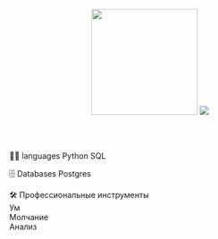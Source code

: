 <p align="center">
   <img src="[https://disk.yandex.ru/i/gFdL_OMj7y1wOA](https://i.pinimg.com/736x/33/cf/62/33cf6292e8805eab9a650772ed221cef.jpg)" width="190" > 
   <a href="https://github.com/DenverCoder1/readme-typing-svg">
    <img src="https://readme-typing-svg.herokuapp.com?font=Cairo+Play&color=D3D3D3&size=50&center=true&vCenter=true&width=900&height=100&lines=-+Привет!+-;-+Меня_зовут_Кирилл+-;-+Я_занимаюсь_анализом_данных+-;-+Учусь_с&#129414;утками+-">
    
  </a>

<br><br>


👨‍💻  languages
Python SQL

🗄️ Databases
Postgres

🛠️ Профессиональные инструменты  
Ум  
Молчание  
Анализ  
